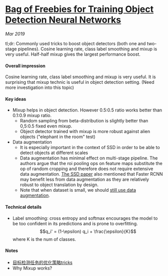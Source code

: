 # [Bag of Freebies for Training Object Detection Neural Networks](https://arxiv.org/pdf/1902.04103.pdf)

_Mar 2019_

tl;dr: Commonly used tricks to boost object detectors (both one and two-stage pipelines). Cosine learning rate, class label smoothing and mixup is very useful. Half-half mixup gives the largest performance boost.

#### Overall impression
Cosine learning rate, class label smoothing and mixup is very useful. It is surprising that mixup technic is useful in object detection setting. (Need more investigation into this topic)

#### Key ideas
- Mixup helps in object detection. However 0.5:0.5 ratio works better than 0.1:0.9 mixup ratio. 
	- Random sampling from beta-distribution is slightly better than 0,5:0.5 fixed even mixup.
	- Object detector trained with mixup is more robust against alien objects ("elephant in the room" test)
- Data augmentation 
	- It is especially important in the context of SSD in order to be able to detect objects at different scales
	- Data augmentation has minimal effect on multi-stage pipeline. The authors argue that the roi pooling ops on feature maps substitute the op of random cropping and therefore does not require extensive data augmentation. [The SSD paper](https://arxiv.org/pdf/1512.02325.pdf) also mentioned that Faster RCNN may benefit less from data augmentation as they are relatively robust to object translation by design.
	- Note that when dataset is small, we should [still use data augmentation](https://www.datacamp.com/community/tutorials/object-detection-guide).

#### Technical details
- Label smoothing: cross entropy and softmax encourages the model to be too confident in its predictions and is prone to overfitting.
$$q_i' = (1-\epsilon) q_i + \frac{\epsilon}{K}$$
where K is the num of classes.


#### Notes
- [目标检测任务的优化策略tricks](https://zhuanlan.zhihu.com/p/56792817)
- Why Mixup works?